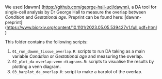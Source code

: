 We used [dawnn] (https://github.com/george-hall-ucl/dawnn), a DA tool for single-cell analysis by Dr George Hall to measure the overlap between *Condition* and *Gestational age*. Preprint can be found here: [dawnn-preprint] (https://www.biorxiv.org/content/10.1101/2023.05.05.539427v1.full.pdf+html)

This folder contains the following scripts:

1) `01_run_dawnn_tissue_overlap.R`: scripts to run DA taking as a main variable *Condition* or *Gestational age* and measuring the overlap. 
2) `02_plot_da-overlap-venn-diagrams.R`: scripts to visualise the results by plotting a venn diagram.
3) `03_barplot_da_overlap.R`: script to make a barplot of the overlap. 